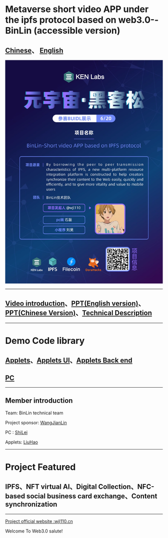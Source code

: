 # Metaverse short video APP under the ipfs protocol based on web3.0--BinLin (accessible version)
[Chinese](README_chinese.md)、
[English](README.md)
---
![image](English.png)

---

## [Video introduction](https://www.bilibili.com/video/BV12A4y1R7mU/)、[PPT(English version)](https://docs.qq.com/document/DTmJRdlBpcmxJQXVD)、[PPT(Chinese Version)](https://docs.qq.com/document/DTkZ6enV3b3pIcFdk)、[Technical Description](README_file.md)

---
# Demo Code library
## [Applets](https://github.com/wjl110/BinLin/tree/master)、[Applets UI](https://github.com/wjl110/BinLin/tree/master/BinLinUI)、[Applets Back end](https://github.com/wjl110/BinLin/tree/master/BinLinBack)

## [PC](https://github.com/wjl110/BinLin/tree/ui/BinLin)

---

## Member introduction
Team: BinLin technical team

Project sponsor: [WangJianLin](https://github.com/wjl110/)

PC : [ShiLei](https://github.com/916202420)

Applets: [LiuHao](https://github.com/lhlh123456)

---

# Project Featured 
## IPFS、NFT virtual AI、Digital Collection、NFC-based social business card exchange、Content synchronization

---
[ Project official website :wjl110.cn](https://wjl110.cn/)

Welcome To Web3.0 salute!

